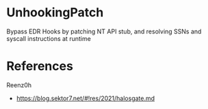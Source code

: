 # UnhookingPatch
Bypass EDR Hooks by patching NT API stub, and resolving SSNs and syscall instructions at runtime

# References  
Reenz0h 
* https://blog.sektor7.net/#!res/2021/halosgate.md
